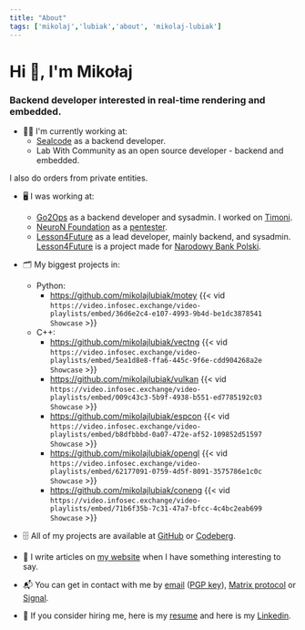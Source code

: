 ```yaml
---
title: "About"
tags: ['mikolaj','lubiak','about', 'mikolaj-lubiak']
---
```


# Hi 👋, I'm Mikołaj

### Backend developer interested in real-time rendering and embedded.

- 🧑‍💻️ I'm currently working at:
    - [Sealcode](https://www.sealcode.it/) as a backend developer.
    - Lab With Community as an open source developer - backend and embedded.

I also do orders from private entities.

- 🖥️ I was working at:
    - [Go2Ops](https://go2ops.com/) as a backend developer and sysadmin. I worked on [Timoni](https://timoni.io/).
    - [NeuroN Foundation](https://neuronfoundation.com/) as a [pentester](https://web.archive.org/web/20230902084403/http://neuronfoundation.com/).
    - [Lesson4Future](https://lesson4future.com/) as a lead developer, mainly backend, and sysadmin. [Lesson4Future](https://lesson4future.com/) is a project made for [Narodowy Bank Polski](https://nbp.pl/).

- 🗂 My biggest projects in:
    - Python:
        - https://github.com/mikolajlubiak/motey
            {{<  vid `https://video.infosec.exchange/video-playlists/embed/36d6e2c4-e107-4993-9b4d-be1dc3878541` `Showcase` >}}
    - C++:
        - https://github.com/mikolajlubiak/vectng
            {{<  vid `https://video.infosec.exchange/video-playlists/embed/5ea1d8e8-ffa6-445c-9f6e-cdd904268a2e` `Showcase` >}}
        - https://github.com/mikolajlubiak/vulkan
            {{<  vid `https://video.infosec.exchange/video-playlists/embed/009c43c3-5b9f-4938-b551-ed7785192c03` `Showcase` >}}
        - https://github.com/mikolajlubiak/espcon
            {{<  vid `https://video.infosec.exchange/video-playlists/embed/b8dfbbbd-0a07-472e-af52-109852d51597` `Showcase` >}}
        - https://github.com/mikolajlubiak/opengl
            {{<  vid `https://video.infosec.exchange/video-playlists/embed/62177091-0759-4d5f-8091-3575786e1c0c` `Showcase` >}}
        - https://github.com/mikolajlubiak/coneng
            {{<  vid `https://video.infosec.exchange/video-playlists/embed/71b6f35b-7c31-47a7-bfcc-4c4bc2eab699` `Showcase` >}}

- 🗄 All of my projects are available at [GitHub](https://github.com/mikolajlubiak) or [Codeberg](https://codeberg.org/mikolajlubiak).

- 📰 I write articles on [my website](https://lubiak.pages.dev/) when I have something interesting to say.

- 📬 You can get in contact with me by [email](mailto:lubiak@proton.me) ([PGP key](https://keys.openpgp.org/search?q=lubiak%40proton.me)), [Matrix protocol](https://matrix.to/#/@galanonim:matrix.org) or [Signal](https://signal.me/#eu/nq4qY30m4xgeCZ7R5IGoSUGbBK0n8Jg1Axi0cxbl3zAQdo3ikJVFioC/didTHi/F).

- 📄 If you consider hiring me, here is my [resume](https://lubiak.pages.dev/resume.pdf) and here is my [Linkedin](https://www.linkedin.com/in/lubiak/).

